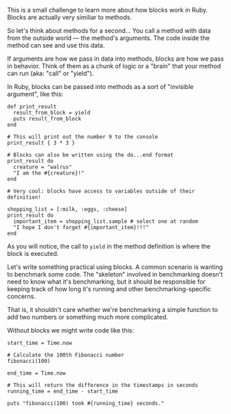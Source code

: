This is a small challenge to learn more about how blocks work in Ruby. Blocks are actually very similiar to methods.

So let's think about methods for a second... You call a method with data from the outside world — the method's arguments. The code inside the method can see and use this data.

If arguments are how we pass in data into methods, blocks are how we pass in behavior. Think of them as a chunk of logic or a "brain" that your method can run (aka: "call" or "yield").

In Ruby, blocks can be passed into methods as a sort of "invisible argument", like this:

    def print_result
      result_from_block = yield
      puts result_from_block
    end
    
    # This will print out the number 9 to the console
    print_result { 3 * 3 }
    
    # Blocks can also be written using the do...end format
    print_result do
      creature = "walrus"
      "I am the #{creature}!"
    end
    
    # Very cool: blocks have access to variables outside of their definition!
    
    shopping_list = [:milk, :eggs, :cheese]
    print_result do
      important_item = shopping_list.sample # select one at random
      "I hope I don't forget #{important_item}!!!"
    end

As you will notice, the call to `yield` in the method definition is where the block is executed.

Let's write something practical using blocks. A common scenario is wanting to benchmark some code. The "skeleton" involved in benchmarking doesn't need to know what it's benchmarking, but it should be responsible for keeping track of how long it's running and other benchmarking-specific concerns.

That is, it shouldn't care whether we're benchmarking a simple function to add two numbers or something much more complicated.

Without blocks we might write code like this:
    
    start_time = Time.now
    
    # Calculate the 100th Fibonacci number
    fibonacci(100)
    
    end_time = Time.now
    
    # This will return the difference in the timestamps in seconds
    running_time = end_time - start_time
    
    puts "fibonacci(100) took #{running_time} seconds."
